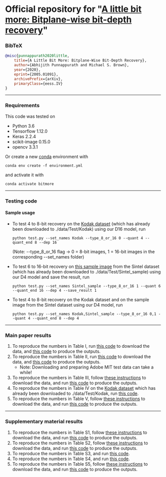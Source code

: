 # Official repository for "[A little bit more: Bitplane-wise bit-depth recovery](https://arxiv.org/abs/2005.01091)"

### BibTeX
```BibTeX
@misc{punnappurath2020little,
    title={A Little Bit More: Bitplane-Wise Bit-Depth Recovery},
    author={Abhijith Punnappurath and Michael S. Brown},
    year={2020},
    eprint={2005.01091},
    archivePrefix={arXiv},
    primaryClass={eess.IV}
}
```

***

### Requirements
This code was tested on
 - Python 3.6
 - Tensorflow 1.12.0
 - Keras 2.2.4
 - scikit-image 0.15.0
 - opencv 3.3.1
 
Or create a new [conda](https://conda.io) environment with

    conda env create -f environment.yml
    
and activate it with

    conda activate bitmore

***

### Testing code
#### Sample usage
- To test 4 to 8-bit recovery on the [Kodak dataset](http://r0k.us/graphics/kodak/) (which has already been downloaded to ./data/Test/Kodak) using our D16 model, run
  
  ```
  python test.py --set_names Kodak --type_8_or_16 0 --quant 4 --quant_end 8 --dep 16 
  ```
  
  (Note: --type_8_or_16 flag -> 0 = 8-bit images, 1 = 16-bit images in the corresponding --set_names folder)

- To test 6 to 16-bit recovery on [this sample image](https://media.xiph.org/sintel/sintel-1k-png16/00017023.png) from the Sintel dataset (which has already been downloaded to ./data/Test/Sintel_sample) using our D4 model and save the result, run

  ```
  python test.py --set_names Sintel_sample --type_8_or_16 1 --quant 6 --quant_end 16 --dep 4 --save_result 1  
  ```
- To test 4 to 8-bit recovery on the Kodak dataset and on the sample image from the Sintel dataset using our D4 model, run
  
  ```
  python test.py --set_names Kodak,Sintel_sample --type_8_or_16 0,1 --quant 4 --quant_end 8 --dep 4 
  ```
  
***


### Main paper results
1. To reproduce the numbers in Table I, run [this code](./download_data_and_test/download_Sintel_test_set.m) to download the data, and [this code](./download_data_and_test/test_table_I_Sintel.txt) to produce the outputs.
2. To reproduce the numbers in Table II, run [this code](./download_data_and_test/download_Adobe_MIT_test_set.m) to download the data, and [this code](./download_data_and_test/test_table_II_Adobe_MIT.txt) to produce the outputs.     
     - Note: Downloading and preparing Adobe MIT test data can take a while!
3. To reproduce the numbers in Table III, follow [these instructions](./download_data_and_test/download_TESTIMAGES_dataset.txt) to download the data, and run [this code](./download_data_and_test/test_table_III_TESTIMAGES_1200.txt) to produce the outputs.
4. To reproduce the numbers in Table IV on the [Kodak dataset](http://r0k.us/graphics/kodak/) which has already been downloaded to ./data/Test/Kodak, run [this code](./download_data_and_test/test_table_IV_Kodak.txt).
5. To reproduce the numbers in Table V, follow [these instructions](./download_data_and_test/download_ESPL_v2_dataset.txt) to download the data, and run [this code](./download_data_and_test/test_table_V_ESPL_v2.txt) to produce the outputs.


***

### Supplementary material results
1. To reproduce the numbers in Table S1, follow [these instructions](./download_data_and_test/download_MS_COCO_dataset.txt) to download the data, and run [this code](./download_data_and_test/test_table_S1_MS_COCO.txt) to produce the outputs.
2. To reproduce the numbers in Table S2, follow [these instructions](./download_data_and_test/download_TESTIMAGES_dataset.txt) to download the data, and run [this code](./download_data_and_test/test_table_S2_TESTIMAGES_800.txt) to produce the outputs.
3. To reproduce the numbers in Table S3, and run [this code](./download_data_and_test/test_table_S3.txt).
4. To reproduce the numbers in Table S4, and run [this code](./download_data_and_test/test_table_S4_Adobe_MIT.txt).
5. To reproduce the numbers in Table S5, follow [these instructions](./download_data_and_test/download_BSD_dataset.txt) to download the data, and run [this code](./download_data_and_test/test_table_S5.txt) to produce the outputs.
